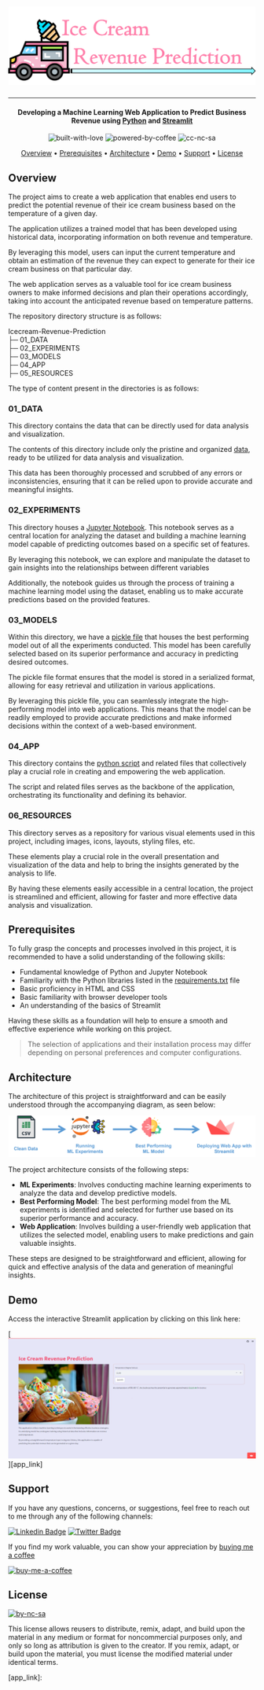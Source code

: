 # ![Project Logo][project_logo]

---

<h4 align="center">Developing a Machine Learning Web Application to Predict Business Revenue using <a href="https://en.wikipedia.org/wiki/Python_(programming_language)" target="_blank">Python</a> and <a href="https://streamlit.io/" target="_blank">Streamlit</a></h4>

<p align='center'>
<img src="https://i.ibb.co/KxfMMsP/built-with-love.png" alt="built-with-love" border="0">
<img src="https://i.ibb.co/MBDK1Pk/powered-by-coffee.png" alt="powered-by-coffee" border="0">
<img src="https://i.ibb.co/CtGqhQH/cc-nc-sa.png" alt="cc-nc-sa" border="0">
</p>

<p align="center">
  <a href="#overview">Overview</a> •
  <a href="#prerequisites">Prerequisites</a> •
  <a href="#architecture">Architecture</a> •
  <a href="#demo">Demo</a> •
  <a href="#support">Support</a> •
  <a href="#license">License</a>
</p>

## Overview

The project aims to create a web application that enables end users to predict the potential revenue of their ice cream business based on the temperature of a given day.

The application utilizes a trained model that has been developed using historical data, incorporating information on both revenue and temperature.

By leveraging this model, users can input the current temperature and obtain an estimation of the revenue they can expect to generate for their ice cream business on that particular day.

The web application serves as a valuable tool for ice cream business owners to make informed decisions and plan their operations accordingly, taking into account the anticipated revenue based on temperature patterns.

The repository directory structure is as follows:

Icecream-Revenue-Prediction<br>
├─ 01_DATA<br>
├─ 02_EXPERIMENTS<br>
├─ 03_MODELS<br>
├─ 04_APP<br>
├─ 05_RESOURCES<br>

The type of content present in the directories is as follows:

### 01_DATA

This directory contains the data that can be directly used for data analysis and visualization.

The contents of this directory include only the pristine and organized [data](/01_DATA/icecream_data.csv), ready to be utilized for data analysis and visualization.

This data has been thoroughly processed and scrubbed of any errors or inconsistencies, ensuring that it can be relied upon to provide accurate and meaningful insights.

### 02_EXPERIMENTS

This directory houses a [Jupyter Notebook](02_EXPERIMENTS/revenue_prediction_model.ipynb). This notebook serves as a central location for analyzing the dataset and building a machine learning model capable of predicting outcomes based on a specific set of features.

By leveraging this notebook, we can explore and manipulate the dataset to gain insights into the relationships between different variables

Additionally, the notebook guides us through the process of training a machine learning model using the dataset, enabling us to make accurate predictions based on the provided features.

### 03_MODELS

Within this directory, we have a [pickle file](03_MODELS/icecream_linear_model.pkl) that houses the best performing model out of all the experiments conducted. This model has been carefully selected based on its superior performance and accuracy in predicting desired outcomes.

The pickle file format ensures that the model is stored in a serialized format, allowing for easy retrieval and utilization in various applications.

By leveraging this pickle file, you can seamlessly integrate the high-performing model into web applications. This means that the model can be readily employed to provide accurate predictions and make informed decisions within the context of a web-based environment.

### 04_APP

This directory contains the [python script](04_APP/app.py) and related files that collectively play a crucial role in creating and empowering the web application.

The script and related files serves as the backbone of the application, orchestrating its functionality and defining its behavior.

### 06_RESOURCES

This directory serves as a repository for various visual elements used in this project, including images, icons, layouts, styling files, etc.

These elements play a crucial role in the overall presentation and visualization of the data and help to bring the insights generated by the analysis to life.

By having these elements easily accessible in a central location, the project is streamlined and efficient, allowing for faster and more effective data analysis and visualization.

## Prerequisites

To fully grasp the concepts and processes involved in this project, it is recommended to have a solid understanding of the following skills:

- Fundamental knowledge of Python and Jupyter Notebook
- Familiarity with the Python libraries listed in the [requirements.txt][requirements] file
- Basic proficiency in HTML and CSS
- Basic familiarity with browser developer tools
- An understanding of the basics of Streamlit

Having these skills as a foundation will help to ensure a smooth and effective experience while working on this project.

> The selection of applications and their installation process may differ depending on personal preferences and computer configurations.

## Architecture

The architecture of this project is straightforward and can be easily understood through the accompanying diagram, as seen below:

![Process Architecture][process_workflow]

The project architecture consists of the following steps:

- **ML Experiments**: Involves conducting machine learning experiments to analyze the data and develop predictive models.
- **Best Performing Model**: The best performing model from the ML experiments is identified and selected for further use based on its superior performance and accuracy.
- **Web Application**: Involves building a user-friendly web application that utilizes the selected model, enabling users to make predictions and gain valuable insights.

These steps are designed to be straightforward and efficient, allowing for quick and effective analysis of the data and generation of meaningful insights.

## Demo

Access the interactive Streamlit application by clicking on this link here:

[![Streamlit Application][app_image]][app_link]

## Support

If you have any questions, concerns, or suggestions, feel free to reach out to me through any of the following channels:

[![Linkedin Badge][linkedinbadge]][linkedin] [![Twitter Badge][twitterbadge]][twitter]

If you find my work valuable, you can show your appreciation by [buying me a coffee][buy_me_a_coffee]

<a href="https://www.buymeacoffee.com/quantumudit" target="_blank">
<img src="https://i.ibb.co/9cyrq6m/buy-me-a-coffee.png" alt="buy-me-a-coffee" border="0" width="170" height="50">
</a>

## License

<a href = 'https://creativecommons.org/licenses/by-nc-sa/4.0/' target="_blank">
    <img src="https://i.ibb.co/mvmWGkm/by-nc-sa.png" alt="by-nc-sa" border="0" width="88" height="31">
</a>

This license allows reusers to distribute, remix, adapt, and build upon the material in any medium or format for noncommercial purposes only, and only so long as attribution is given to the creator. If you remix, adapt, or build upon the material, you must license the modified material under identical terms.

<!-- Image Links -->

[project_logo]: 05_RESOURCES/project_cover_image.png
[process_workflow]: 05_RESOURCES/process_architecture.png
[app_image]: 05_RESOURCES/app_image.png

<!-- External Links -->

[requirements]: ./requirements.txt
[app_link]: 

<!-- Profile Links -->

[linkedin]: https://www.linkedin.com/in/uditkumarchatterjee/
[twitter]: https://twitter.com/quantumudit
[buy_me_a_coffee]: https://www.buymeacoffee.com/quantumudit

<!-- Shields Profile Links -->

[linkedinbadge]: https://img.shields.io/badge/-uditkumarchatterjee-0e76a8?style=flat&labelColor=0e76a8&logo=linkedin&logoColor=white
[twitterbadge]: https://img.shields.io/badge/-@quantumudit-1ca0f1?style=flat&labelColor=1ca0f1&logo=twitter&logoColor=white&link=https://twitter.com/quantumudit
